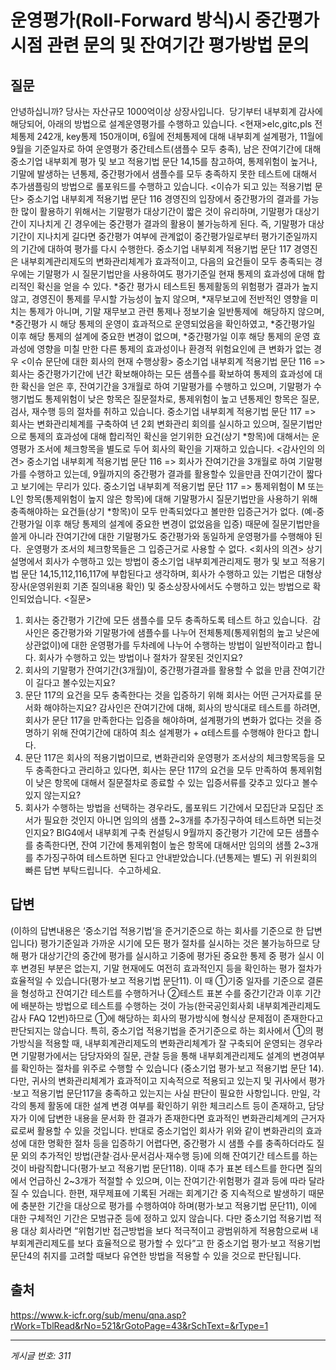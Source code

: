# 운영평가(Roll-Forward 방식)시 중간평가 시점 관련 문의 및 잔여기간 평가방법 문의

## 질문
안녕하십니까? 당사는 자산규모 1000억이상 상장사입니다.  당기부터 내부회계 감사에 해당되어, 아래의 방법으로 설계운영평가를 수행하고 있습니다.
<현재>elc,gitc,pls 전체통제 242개, key통제 150개이며, 6월에 전체통제에 대해 내부회계 설계평가, 11월에 9월을 기준일자로 하여 운영평가 중간테스트(샘플수 모두 충족), 남은 잔여기간에 대해 중소기업 내부회계 평가 및 보고 적용기법 문단 14,15를 참고하여, 통제위험이 높거나, 기말에 발생하는 년통제, 중간평가에서 샘플수를 모두 충족하지 못한 테스트에 대해서 추가샘플링의 방법으로 롤포워드를 수행하고 있습니다.
<이슈가 되고 있는 적용기법 문단>
중소기업 내부회계 적용기법 문단 116
경영진의 입장에서 중간평가의 결과를 가능한 많이 활용하기 위해서는 기말평가 대상기간이 짧은 것이 유리하며, 기말평가 대상기간이 지나치게 긴 경우에는 중간평가 결과의 활용이 불가능하게 된다. 즉, 기말평가 대상기간이 지나치게 길다면 중간평가 여부에 관계없이 중간평가일로부터 평가기준일까지의 기간에 대하여 평가를 다시 수행한다.
중소기업 내부회계 적용기법 문단 117
경영진은 내부회계관리제도의 변화관리체계가 효과적이고, 다음의 요건들이 모두 충족되는 경우에는 기말평가 시 질문기법만을 사용하여도 평가기준일 현재 통제의 효과성에 대해 합리적인 확신을 얻을 수 있다.
*중간 평가시 테스트된 통제활동의 위험평가 결과가 높지않고, 경영진이 통제를 무시할 가능성이 높지 않으며,
*재무보고에 전반적인 영향을 미치는 통제가 아니며, 기말 재무보고 관련 통제나 정보기술 일반통제에  해당하지 않으며,
*중간평가 시 해당 통제의 운영이 효과적으로 운영되었음을 확인하였고,
*중간평가일 이후 해당 통제의 설계에 중요한 변경이 없으며,
*중간평가일 이후 해당 통제의 운영 효과성에 영향을 미칠 만한 다른 통제의 효과성이나 환경적 위험요인에 큰 변화가 없는 경우
<이슈 문단에 대한 회사의 현재 수행상황>
중소기업 내부회계 적용기법 문단 116 => 회사는 중간평가기간에 년간 확보해야하는 모든 샘플수를 확보하여 통제의 효과성에 대한 확신을 얻은 후, 잔여기간을 3개월로 하여 기말평가를 수행하고 있으며, 기말평가 수행기법도 통제위험이 낮은 항목은 질문절차로, 통제위험이 높고 년통제인 항목은 질문, 검사, 재수행 등의 절차를 취하고 있습니다.
중소기업 내부회계 적용기법 문단 117 => 회사는 변화관리체계를 구축하여 년 2회 변화관리 회의를 실시하고 있으며, 질문기법만으로 통제의 효과성에 대해 합리적인 확신을 얻기위한 요건(상기 *항목)에 대해서는 운영평가 조서에 체크항목을 별도로 두어 회사의 확인을 기재하고 있습니다.
<감사인의 의견>
중소기업 내부회계 적용기법 문단 116 => 회사가 잔여기간을 3개월로 하여 기말평가를 수행하고 있는데, 9월까지의 중간평가 결과를 활용할수 있을만큼 잔여기간이 짧다고 보기에는 무리가 있다.
중소기업 내부회계 적용기법 문단 117 => 통제위험이 M 또는 L인 항목(통제위험이 높지 않은 항목)에 대해 기말평가시 질문기법만을 사용하기 위해 충족해야하는 요건들(상기 *항목)이 모두 만족되었다고 볼만한 입증근거가 없다. (예-중간평가일 이후 해당 통제의 설계에 중요한 변경이 없었음을 입증) 때문에 질문기법만을 쓸게 아니라 잔여기간에 대한 기말평가도 중간평가와 동일하게 운영평가를 수행해야 된다.  운영평가 조서의 체크항목들은 그 입증근거로 사용할 수 없다.
<회사의 의견>
상기 설명에서 회사가 수행하고 있는 방법이 중소기업 내부회계관리제도 평가 및 보고 적용기법 문단 14,15,112,116,117에 부합된다고 생각하며, 회사가 수행하고 있는 기법은 대형상장사(운영위원회 기존 질의내용 확인) 및 중소상장사에서도 수행하고 있는 방법으로 확인되었습니다.
<질문>
1. 회사는 중간평가 기간에 모든 샘플수를 모두 충족하도록 테스트 하고 있습니다.  감사인은 중간평가와 기말평가에 샘플수를
나누어 전체통제(통제위험의 높고 낮은에 상관없이)에 대한 운영평가를 두차례에 나누어 수행하는 방법이 일반적이라고 합니다.
회사가 수행하고 있는 방법이나 절차가 잘못된 것인지요?
2. 회사의 기말평가 잔여기간(3개월)이, 중간평가결과를 활용할 수 없을 만큼 잔여기간이 길다고 볼수있는지요?
3. 문단 117의 요건을 모두 충족한다는 것을 입증하기 위해 회사는 어떤 근거자료를 문서화 해야하는지요?
감사인은 잔여기간에 대해, 회사의 방식대로 테스트를 하려면, 회사가 문단 117을 만족한다는 입증을 해야하며,
설계평가의 변화가 없다는 것을 증명하기 위해 잔여기간에 대하여 최소 설계평가 + α테스트를 수행해야 한다고 합니다.
4. 문단 117은 회사의 적용기법이므로, 변화관리와 운영평가 조서상의 체크항목등을 모두 충족한다고 관리하고 있다면,
회사는 문단 117의 요건을 모두 만족하여 통제위험이 낮은 항목에 대해서 질문절차로 종료할 수 있는 입증서류를 갖추고 있다고
볼수 있지 않는지요?
5. 회사가 수행하는 방법을 선택하는 경우라도, 롤포워드 기간에서 모집단과 모집단 조서가 필요한 것인지 아니면 임의의 샘플 2~3개를
추가징구하여 테스트하면 되는것인지요? BIG4에서 내부회계 구축 컨설팅시 9월까지 중간평가 기간에 모든 샘플수를 충족한다면, 잔여
기간에 통제위험이 높은 항목에 대해서만 임의의 샘플 2~3개를 추가징구하여 테스트하면 된다고 안내받았습니다.(년통제는 별도)
귀 위원회의 빠른 답변 부탁드립니다.  수고하세요.

## 답변
(이하의 답변내용은 ‘중소기업 적용기법’을 준거기준으로 하는 회사를 기준으로 한 답변입니다)
평가기준일과 가까운 시기에 모든 평가 절차를 실시하는 것은 불가능하므로 당해 평가 대상기간의 중간에 평가를 실시하고 기중에 평가된 중요한 통제 중 평가 실시 이후 변경된 부분은 없는지, 기말 현재에도 여전히 효과적인지 등을 확인하는 평가 절차가 효율적일 수 있습니다(평가·보고 적용기법 문단11).
이 때 ①기중 일자를 기준으로 결론을 형성하고 잔여기간 테스트를 수행하거나 ②테스트 표본 수를 중간기간과 이후 기간에 배분하는 방법으로 테스트를 수행하는 것이 가능(한국공인회사회 내부회계관리제도 감사 FAQ 12번)하므로 ①에 해당하는 회사의 평가방식에 형식상 문제점이 존재한다고 판단되지는 않습니다.
특히, 중소기업 적용기법을 준거기준으로 하는 회사에서 ①의 평가방식을 적용할 때, 내부회계관리제도의 변화관리체계가 잘 구축되어 운영되는 경우라면 기말평가에서는 담당자와의 질문, 관찰 등을 통해 내부회계관리제도 설계의 변경여부를 확인하는 절차를 위주로 수행할 수 있습니다 (중소기업 평가·보고 적용기법 문단 14).
다만, 귀사의 변화관리체계가 효과적이고 지속적으로 적용되고 있는지 및 귀사에서 평가·보고 적용기법 문단117을 충족하고 있는지는 사실 판단이 필요한 사항입니다.
만일, 각각의 통제 활동에 대한 설계 변경 여부를 확인하기 위한 체크리스트 등이 존재하고, 담당자가 이에 답변한 내용을 문서화 한 결과가 존재한다면 효과적인 변화관리체계의 근거자료로써 활용할 수 있을 것입니다.
반대로 중소기업인 회사가 위와 같이 변화관리의 효과성에 대한 명확한 절차 등을 입증하기 어렵다면, 중간평가 시 샘플 수를 충족하더라도 질문 외의 추가적인 방법(관찰·검사·문서검사·재수행 등)에 의해 잔여기간 테스트를 하는 것이 바람직합니다(평가·보고 적용기법 문단118). 이때 추가 표본 테스트를 한다면 질의에서 언급하신 2~3개가 적절할 수 있으며, 이는 잔여기간·위험평가 결과 등에 따라 달라질 수 있습니다.
한편, 재무제표에 기록된 거래는 회계기간 중 지속적으로 발생하기 때문에 충분한 기간을 대상으로 평가를 수행하여야 하며(평가·보고 적용기법 문단11), 이에 대한 구체적인 기간은 모범규준 등에 정하고 있지 않습니다.
다만 중소기업 적용기법 적용 대상 회사라면 “위험기반 접근방법을 보다 적극적이고 광범위하게 적용함으로써 내부회계관리제도를 보다 효율적으로 평가할 수 있다”고 한 중소기업 평가·보고 적용기법 문단4의 취지를 고려할 때보다 유연한 방법을 적용할 수 있을 것으로 판단됩니다.

## 출처
https://www.k-icfr.org/sub/menu/qna.asp?rWork=TblRead&rNo=521&rGotoPage=43&rSchText=&rType=1

---
*게시글 번호: 311*
